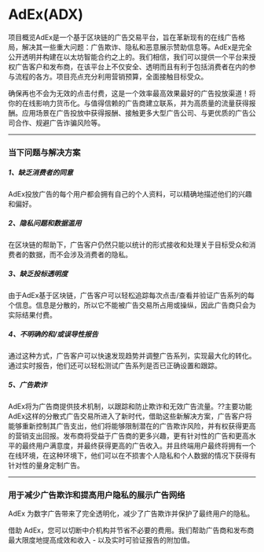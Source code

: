 # AdEx(ADX)

项目概览AdEx是一个基于区块链的广告交易平台，旨在革新现有的在线广告格局，解决其一些重大问题：广告欺诈、隐私和恶意展示赞助信息等。AdEx是完全公开透明并构建在以太坊智能合约之上的。我们相信，我们可以提供一个平台来授权广告客户和发布商，在该平台上不仅安全、透明而且有利于包括消费者在内的参与流程的各方。项目亮点充分利用营销预算，全面接触目标受众。

确保再也不会为无效的点击付费，这是一个效率最高效果最好的广告投放渠道！将你的在线影响力货币化。与值得信赖的广告商建立联系，并为高质量的流量获得报酬。应用场景在广告投放中获得报酬、接触更多大型广告公司、与更优质的广告公司合作、规避广告诈骗风险等。

---

### 当下问题与解决方案

##### 1、缺乏消费者的同意
AdEx投放广告的每个用户都会拥有自己的个人资料，可以精确地描述他们的兴趣和偏好。

##### 2、隐私问题和数据滥用
在区块链的帮助下，广告客户仍然只能以统计的形式接收和处理关于目标受众和消费者的数据，而不会涉及消费者的隐私。

##### 3、缺乏投标透明度
由于AdEx基于区块链，广告客户可以轻松追踪每次点击/查看并验证广告系列的每个信息。信息是分散的，所以它不能被广告交易所占用或操纵，因此广告商只会为实际结果付费。

##### 4、不明确的和/或误导性报告
通过这种方式，广告客户可以快速发现趋势并调整广告系列，实现最大化的转化。通过实时报告，他们还可以轻松测试广告系列是否已正确设置和跟踪。

##### 5、广告欺诈
AdEx将为广告商提供技术机制，以跟踪和防止欺诈和无效广告流量。??主要功能AdEx这样的分散式广告交易所进入了新时代，借助这些新解决方案，广告客户将能够重新控制其广告支出，他们将能够限制潜在的广告欺诈风险，并有权获得更高的营销支出回报。发布商将受益于广告商的更多兴趣，更有针对性的广告和更高水平的最终用户满意度，并最终获得更高的广告收入。并且终端用户最终将拥有一个在线环境，在这种环境下，他们可以在不损害个人隐私和个人数据的情况下获得有针对性的量身定制广告。

---

### 用于减少广告欺诈和提高用户隐私的展示广告网络

AdEx 为数字广告带来了完全透明化，减少了广告欺诈并保护了最终用户的隐私。

借助 AdEx，您可以切断中介机构并节省不必要的费用。我们帮助广告商和发布商最大限度地提高成效和收入 - 以及实时可验证报告的附加值。
